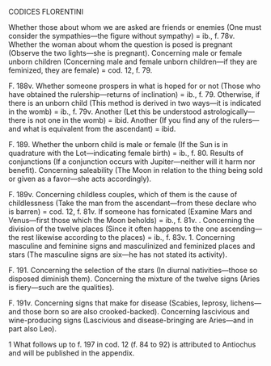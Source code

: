 CODICES FLORENTINI

Whether those about whom we are asked are friends or enemies (One must consider the sympathies—the figure without sympathy) = ib., f. 78v.
Whether the woman about whom the question is posed is pregnant (Observe the two lights—she is pregnant).
Concerning male or female unborn children (Concerning male and female unborn children—if they are feminized, they are female) = cod. 12, f. 79.

F. 188v. Whether someone prospers in what is hoped for or not (Those who have obtained the rulership—returns of inclination) = ib., f. 79.
Otherwise, if there is an unborn child (This method is derived in two ways—it is indicated in the womb) = ib., f. 79v.
Another (Let this be understood astrologically—there is not one in the womb) = ibid.
Another (If you find any of the rulers—and what is equivalent from the ascendant) = ibid.

F. 189. Whether the unborn child is male or female (If the Sun is in quadrature with the Lot—indicating female birth) = ib., f. 80.
Results of conjunctions (If a conjunction occurs with Jupiter—neither will it harm nor benefit).
Concerning saleability (The Moon in relation to the thing being sold or given as a favor—she acts accordingly).

F. 189v. Concerning childless couples, which of them is the cause of childlessness (Take the man from the ascendant—from these declare who is barren) = cod. 12, f. 81v.
If someone has fornicated (Examine Mars and Venus—first those which the Moon beholds) = ib., f. 81v.
<Valens>. Concerning the division of the twelve places (Since it often happens to the one ascending—the rest likewise according to the places) = ib., f. 83v.
<Antiochus> 1. Concerning masculine and feminine signs and masculinized and feminized places and stars (The masculine signs are six—he has not stated its activity).

F. 191. Concerning the selection of the stars (In diurnal nativities—those so disposed diminish them).
Concerning the mixture of the twelve signs (Aries is fiery—such are the qualities).

F. 191v. Concerning signs that make for disease (Scabies, leprosy, lichens—and those born so are also crooked-backed).
Concerning lascivious and wine-producing signs (Lascivious and disease-bringing are Aries—and in part also Leo).

1 What follows up to f. 197 in cod. 12 (f. 84 to 92) is attributed to Antiochus and will be published in the appendix.